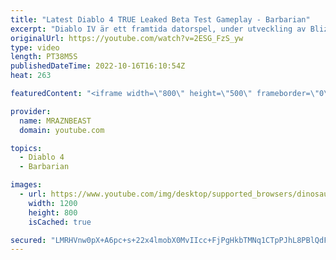 ```yaml
---
title: "Latest Diablo 4 TRUE Leaked Beta Test Gameplay - Barbarian"
excerpt: "Diablo IV är ett framtida datorspel, under utveckling av Blizzard Entertainment. Wikipedia Släpptes första gången: 2023 Utgivare: ..."
originalUrl: https://youtube.com/watch?v=2ESG_FzS_yw
type: video
length: PT38M5S
publishedDateTime: 2022-10-16T16:10:54Z
heat: 263

featuredContent: "<iframe width=\"800\" height=\"500\" frameborder=\"0\" src=\"https://www.youtube.com/embed/2ESG_FzS_yw\" allow=\"accelerometer; autoplay; encrypted-media; gyroscope; picture-in-picture\" allowfullscreen></iframe>"

provider:
  name: MRAZNBEAST
  domain: youtube.com

topics:
  - Diablo 4
  - Barbarian

images:
  - url: https://www.youtube.com/img/desktop/supported_browsers/dinosaur.png
    width: 1200
    height: 800
    isCached: true

secured: "LMRHVnw0pX+A6pc+s+22x4lmobX0MvIIcc+FjPgHkbTMNq1CTpPJhL8PBlQdFvNM438wXx7Vp8YMjCkEsQTmUXuUTXgP78SmGLYVc5ypuVFF5HSUV9M98oqLqhAslhJqMgdALJqaS5CVqj1Zug9i3HR8Digx7WIRHZ6lwUS6Q4IeyT6OifJFTnb2HF1DmJ1wwfuwyCKFOkeC4srmcu4jStjnW6lt4NW10LxNPhbXOihw9rP1BeSJ49fAxw138BQ4J/aoaBLs8aB5knWLKahAXAnNKPhVXA6peA9LqPLSaxxIYT62snMWVvI8SStxhqoIjwzXdvnhBL0swQSxw7hVU0Fd6qjx2H+yk8iqK8ALacX/NaqE/dtHVdXX3/Yrybh/AAqWRks7OELkaX61VuFMR55hIYahhGVSrrWTEWQ6GvM=;OY00oYLjMAXM0DTDD9JUDA=="
---
```


